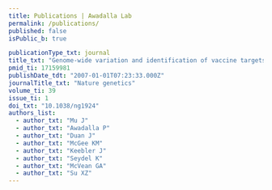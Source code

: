 ```yaml
---
title: Publications | Awadalla Lab
permalink: /publications/
published: false
isPublic_b: true

publicationType_txt: journal
title_txt: "Genome-wide variation and identification of vaccine targets in the Plasmodium falciparum genome."
pmid_ti: 17159981
publishDate_tdt: "2007-01-01T07:23:33.000Z"
journalTitle_txt: "Nature genetics"
volume_ti: 39
issue_ti: 1
doi_txt: "10.1038/ng1924"
authors_list: 
  - author_txt: "Mu J"
  - author_txt: "Awadalla P"
  - author_txt: "Duan J"
  - author_txt: "McGee KM"
  - author_txt: "Keebler J"
  - author_txt: "Seydel K"
  - author_txt: "McVean GA"
  - author_txt: "Su XZ"
---
```

